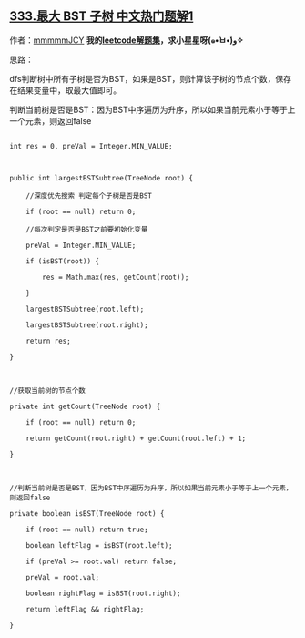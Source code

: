## [333.最大 BST 子树 中文热门题解1](https://leetcode.cn/problems/largest-bst-subtree/solutions/100000/java-di-gui-by-zxy0917-7)

作者：[mmmmmJCY](https://leetcode.cn/u/mmmmmJCY)
**我的[leetcode解题集](https://github.com/JuiceZhou/Leetcode)，求小星星呀(๑•̀ㅂ•́)و✧**

思路：
dfs判断树中所有子树是否为BST，如果是BST，则计算该子树的节点个数，保存在结果变量中，取最大值即可。

判断当前树是否是BST：因为BST中序遍历为升序，所以如果当前元素小于等于上一个元素，则返回false


```
int res = 0, preVal = Integer.MIN_VALUE;

public int largestBSTSubtree(TreeNode root) {
    //深度优先搜索 判定每个子树是否是BST
    if (root == null) return 0;
    //每次判定是否是BST之前要初始化变量
    preVal = Integer.MIN_VALUE;
    if (isBST(root)) {
        res = Math.max(res, getCount(root));
    }
    largestBSTSubtree(root.left);
    largestBSTSubtree(root.right);
    return res;
}

//获取当前树的节点个数
private int getCount(TreeNode root) {
    if (root == null) return 0;
    return getCount(root.right) + getCount(root.left) + 1;
}

//判断当前树是否是BST，因为BST中序遍历为升序，所以如果当前元素小于等于上一个元素，则返回false
private boolean isBST(TreeNode root) {
    if (root == null) return true;
    boolean leftFlag = isBST(root.left);
    if (preVal >= root.val) return false;
    preVal = root.val;
    boolean rightFlag = isBST(root.right);
    return leftFlag && rightFlag;
}
```
